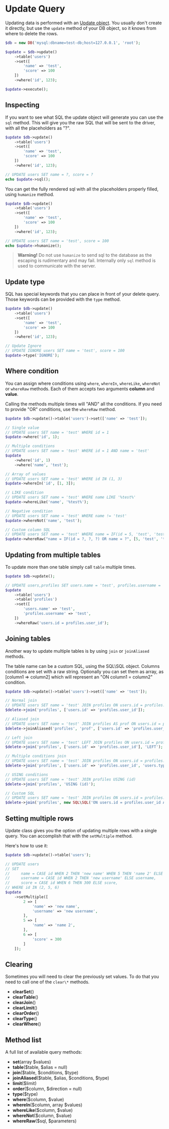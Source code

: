 # Update Query

Updating data is performed with an [Update object](/src/Update.php). You usually don't create it directly, but use the ``update`` method of your DB object, so it knows from where to delete the rows.

```php
$db = new DB('mysql:dbname=test-db;host=127.0.0.1', 'root');

$update = $db->update()
    ->table('users')
    ->set([
        'name' => 'test',
        'score' => 100
    ])
    ->where('id', 123);

$update->execute();
```

## Inspecting

If you want to see what SQL the update object will generate you can use the ``sql`` method. This will give you the raw SQL that will be sent to the driver, with all the placeholders as "?".

```php
$update $db->update()
    ->table('users')
    ->set([
        'name' => 'test',
        'score' => 100
    ])
    ->where('id', 123);

// UPDATE users SET name = ?, score = ?
echo $update->sql();
```

You can get the fully rendered sql with all the placeholders properly filled, using ``humanize`` method.

```php
$update $db->update()
    ->table('users')
    ->set([
        'name' => 'test',
        'score' => 100
    ])
    ->where('id', 123);

// UPDATE users SET name = 'test', score = 100
echo $update->humanize();
```

> __Warning!__ Do not use ``humanize`` to send sql to the database as the escaping is rudimentary and may fail. Internally only ``sql`` method is used to communicate with the server.

## Update type

SQL has special keywords that you can place in front of your delete query. Those keywords can be provided with the ``type`` method.

```php
$update $db->update()
    ->table('users')
    ->set([
        'name' => 'test',
        'score' => 100
    ])
    ->where('id', 123);

// Update Ignore
// UPDATE IGNORE users SET name = 'test', score = 100
$update->type('IGNORE');
```

## Where condition

You can assign where conditions using ``where``, ``whereIn``, ``whereLike``, ``whereNot`` or ``whereRaw`` methods. Each of them accepts two arguments __column__ and __value__.

Calling the methods multiple times will "AND" all the conditions. If you need to provide "OR" conditions, use the ``whereRaw`` method.

```php
$update $db->update()->table('users')->set(['name' => 'test']);

// Single value
// UPDATE users SET name = 'test' WHERE id = 1
$update->where('id', 1);

// Multiple conditions
// UPDATE users SET name = 'test' WHERE id = 1 AND name = 'test'
$update
    ->where('id', 1)
    ->where('name', 'test');

// Array of values
// UPDATE users SET name = 'test' WHERE id IN (1, 3)
$update->whereIn('id', [1, 3]);

// LIKE condition
// UPDATE users SET name = 'test' WHERE name LIKE '%test%'
$update->whereLike('name', '%test%');

// Negative condition
// UPDATE users SET name = 'test' WHERE name != 'test'
$update->whereNot('name', 'test');

// Custom column SQL
// UPDATE users SET name = 'test' WHERE name = IF(id = 5, 'test', 'test2') OR name = 'test3'
$update->whereRaw("name = IF(id = ?, ?, ?) OR name = ?", [5, 'test', 'test2', 'test3']);
```

## Updating from multiple tables

To update more than one table simply call ``table`` multiple times.

```php
$update $db->update();

// UPDATE users,profiles SET users.name = 'test', profiles.username = 'test' WHERE users.id = profiles.user_id
$update
    ->table('users')
    ->table('profiles')
    ->set([
        'users.name' => 'test',
        'profiles.username' => 'test',
    ])
    ->whereRaw('users.id = profiles.user_id');
```

## Joining tables

Another way to update multiple tables is by using ``join`` or ``joinAliased`` methods.

The table name can be a custom SQL, using the SQL\SQL object. Columns conditions are set with a raw string. Optionally you can set them as array, as [column1 => column2] which will represent an "ON column1 = column2" condition.

```php
$update $db->update()->table('users')->set(['name' => 'test']);

// Normal join
// UPDATE users SET name = 'test' JOIN profiles ON users.id = profiles.user_id
$delete->join('profiles', ['users.id' => 'profiles.user_id']);

// Aliased join
// UPDATE users SET name = 'test' JOIN profiles AS prof ON users.id = prof.user_id
$delete->joinAliased('profiles', 'prof', ['users.id' => 'profiles.user_id']);

// Left join
// UPDATE users SET name = 'test' LEFT JOIN profiles ON users.id = profiles.user_id
$delete->join('profiles', ['users.id' => 'profiles.user_id'], 'LEFT');

// Multiple conditions join
// UPDATE users SET name = 'test' JOIN profiles ON users.id = profiles.user_id AND users.type = profiles.type
$delete->join('profiles', ['users.id' => 'profiles.user_id', 'users.type' => 'profiles.type']);

// USING conditions
// UPDATE users SET name = 'test' JOIN profiles USING (id)
$delete->join('profiles', 'USING (id)');

// Custom SQL
// UPDATE users SET name = 'test' JOIN profiles ON users.id = profiles.user_id AND users.type = 'profile'
$delete->join('profiles', new SQL\SQL('ON users.id = profiles.user_id AND users.type = ?', ['profile']);
```

## Setting multiple rows

Update class gives you the option of updating multiple rows with a single query. You can accomplish that with the ``setMultiple`` method.

Here's how to use it:

```php
$update $db->update()->table('users');

// UPDATE users
// SET
//     name = CASE id WHEN 2 THEN 'new name' WHEN 5 THEN 'name 2' ELSE name,
//     username = CASE id WHEN 2 THEN 'new username' ELSE username,
//     score = CASE id WHEN 6 THEN 300 ELSE score,
// WHERE id IN (2, 5, 6)
$update
    ->setMultiple([
        2 => [
            'name' => 'new name',
            'username' => 'new username',
        ],
        5 => [
            'name' => 'name 2',
        ],
        6 => [
            'score' = 300
        ]
    ]);
```
## Clearing

Sometimes you will need to clear the previously set values. To do that you need to call one of the ``clear\*`` methods.

- __clearSet__()
- __clearTable__()
- __clearJoin__()
- __clearLimit__()
- __clearOrder__()
- __clearType__()
- __clearWhere__()

## Method list

A full list of available query methods:

- __set__(array $values)
- __table__($table, $alias = null)
- __join__($table, $conditions, $type)
- __joinAliased__($table, $alias, $conditions, $type)
- __limit__($limit)
- __order__($column, $direction = null)
- __type__($type)
- __where__($column, $value)
- __whereIn__($column, array $values)
- __whereLike__($column, $value)
- __whereNot__($column, $value)
- __whereRaw__($sql, $parameters)
